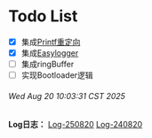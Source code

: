 # Todo List
- [x] 集成[Printf重定向](https://github.com/mpaland/printf)
- [x] 集成[Easylogger](https://github.com/armink/EasyLogger)
- [ ] 集成ringBuffer
- [ ] 实现Bootloader逻辑
###### Wed Aug 20 10:03:31 CST 2025
**Log日志：**
[Log-250820](/Log/250820.md)
[Log-240820](/Log/240821.md)
